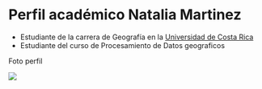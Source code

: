 # Perfil académico Natalia Martinez
- Estudiante de la carrera de Geografía en la [Universidad de Costa Rica](https://www.ucr.ac.cr/)  
- Estudiante del curso de Procesamiento de Datos geograficos

Foto perfil

![](https://www.cuantafauna.com/otros/cuando-se-activa-la-camara-frontal-por-accidente)
